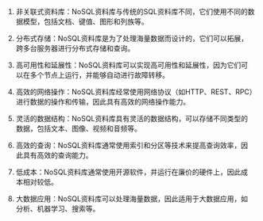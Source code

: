 

1. 非关联式资料库：NoSQL资料库与传统的SQL资料库不同，它们使用不同的数据模型，包括文档、键值、图形和列族等。

2. 分布式存储：NoSQL资料库是为了处理海量数据而设计的，它们可以拓展，跨多台服务器进行分布式存储和查询。

3. 高可用性和延展性：NoSQL资料库可以实现高可用性和延展性，因为它们可以在多个节点上运行，并能够自动进行故障转移。

4. 高效的网络操作：NoSQL资料库经常使用网络协议（如HTTP、REST、RPC）进行数据的操作和传输，因此具有高效的网络操作能力。

5. 灵活的数据结构：NoSQL资料库具有灵活的数据结构，可以存储不同类型的数据，包括文本、图像、视频和音频等。

6. 高效的查询：NoSQL资料库通常使用索引和分区等技术来提高查询效率，因此具有高效的查询能力。

7. 低成本：NoSQL资料库通常使用开源软件，并运行在廉价的硬件上，因此成本相对较低。

8. 大数据应用：NoSQL资料库可以处理海量数据，因此适用于大数据应用，如分析、机器学习、搜索等。